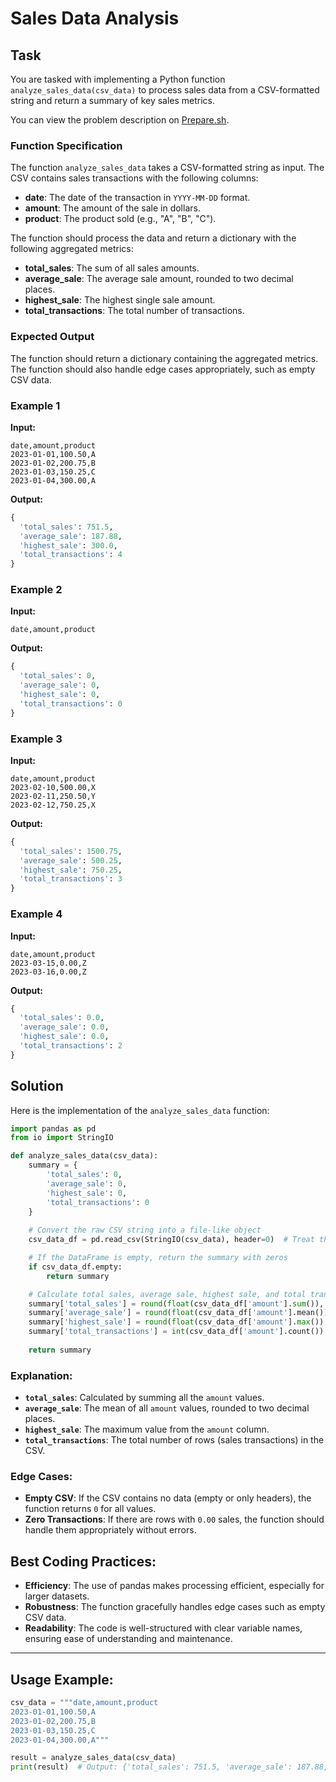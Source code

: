 # Sales Data Analysis

## Task

You are tasked with implementing a Python function `analyze_sales_data(csv_data)` to process sales data from a CSV-formatted string and return a summary of key sales metrics.

You can view the problem description on [Prepare.sh](https://prepare.sh/interview/data-analysis/674e9578473242bc582e99c8).

### Function Specification

The function `analyze_sales_data` takes a CSV-formatted string as input. The CSV contains sales transactions with the following columns:

- **date**: The date of the transaction in `YYYY-MM-DD` format.
- **amount**: The amount of the sale in dollars.
- **product**: The product sold (e.g., "A", "B", "C").

The function should process the data and return a dictionary with the following aggregated metrics:

- **total_sales**: The sum of all sales amounts.
- **average_sale**: The average sale amount, rounded to two decimal places.
- **highest_sale**: The highest single sale amount.
- **total_transactions**: The total number of transactions.

### Expected Output

The function should return a dictionary containing the aggregated metrics. The function should also handle edge cases appropriately, such as empty CSV data.

### Example 1

**Input:**

```csv
date,amount,product
2023-01-01,100.50,A
2023-01-02,200.75,B
2023-01-03,150.25,C
2023-01-04,300.00,A
```

**Output:**

```python
{
  'total_sales': 751.5,
  'average_sale': 187.88,
  'highest_sale': 300.0,
  'total_transactions': 4
}
```

### Example 2

**Input:**

```csv
date,amount,product
```

**Output:**

```python
{
  'total_sales': 0,
  'average_sale': 0,
  'highest_sale': 0,
  'total_transactions': 0
}
```

### Example 3

**Input:**

```csv
date,amount,product
2023-02-10,500.00,X
2023-02-11,250.50,Y
2023-02-12,750.25,X
```

**Output:**

```python
{
  'total_sales': 1500.75,
  'average_sale': 500.25,
  'highest_sale': 750.25,
  'total_transactions': 3
}
```

### Example 4

**Input:**

```csv
date,amount,product
2023-03-15,0.00,Z
2023-03-16,0.00,Z
```

**Output:**

```python
{
  'total_sales': 0.0,
  'average_sale': 0.0,
  'highest_sale': 0.0,
  'total_transactions': 2
}
```

## Solution

Here is the implementation of the `analyze_sales_data` function:

```python
import pandas as pd
from io import StringIO

def analyze_sales_data(csv_data):
    summary = {
        'total_sales': 0,
        'average_sale': 0,
        'highest_sale': 0,
        'total_transactions': 0
    }
    
    # Convert the raw CSV string into a file-like object
    csv_data_df = pd.read_csv(StringIO(csv_data), header=0)  # Treat the first row as the header

    # If the DataFrame is empty, return the summary with zeros
    if csv_data_df.empty:
        return summary

    # Calculate total sales, average sale, highest sale, and total transactions
    summary['total_sales'] = round(float(csv_data_df['amount'].sum()), 2)  # Convert numpy type to Python float and round
    summary['average_sale'] = round(float(csv_data_df['amount'].mean()), 2)  # Round to two decimal places
    summary['highest_sale'] = round(float(csv_data_df['amount'].max()), 2)  # Round to two decimal places
    summary['total_transactions'] = int(csv_data_df['amount'].count())  # Convert numpy type to Python int
    
    return summary
```

### Explanation:

- **`total_sales`**: Calculated by summing all the `amount` values.
- **`average_sale`**: The mean of all `amount` values, rounded to two decimal places.
- **`highest_sale`**: The maximum value from the `amount` column.
- **`total_transactions`**: The total number of rows (sales transactions) in the CSV.

### Edge Cases:

- **Empty CSV**: If the CSV contains no data (empty or only headers), the function returns `0` for all values.
- **Zero Transactions**: If there are rows with `0.00` sales, the function should handle them appropriately without errors.

## Best Coding Practices:

- **Efficiency**: The use of pandas makes processing efficient, especially for larger datasets.
- **Robustness**: The function gracefully handles edge cases such as empty CSV data.
- **Readability**: The code is well-structured with clear variable names, ensuring ease of understanding and maintenance.

---

## Usage Example:

```python
csv_data = """date,amount,product
2023-01-01,100.50,A
2023-01-02,200.75,B
2023-01-03,150.25,C
2023-01-04,300.00,A"""

result = analyze_sales_data(csv_data)
print(result)  # Output: {'total_sales': 751.5, 'average_sale': 187.88, 'highest_sale': 300.0, 'total_transactions': 4}
```

